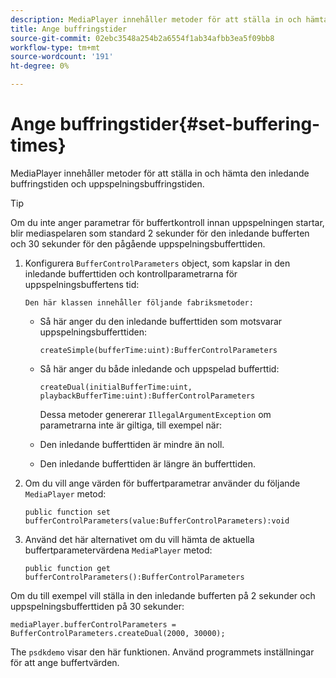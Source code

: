```yaml
---
description: MediaPlayer innehåller metoder för att ställa in och hämta den inledande buffringstiden och uppspelningsbuffringstiden.
title: Ange buffringstider
source-git-commit: 02ebc3548a254b2a6554f1ab34afbb3ea5f09bb8
workflow-type: tm+mt
source-wordcount: '191'
ht-degree: 0%

---
```


# Ange buffringstider{#set-buffering-times}

MediaPlayer innehåller metoder för att ställa in och hämta den inledande buffringstiden och uppspelningsbuffringstiden.

>[!TIP]
>
>Om du inte anger parametrar för buffertkontroll innan uppspelningen startar, blir mediaspelaren som standard 2 sekunder för den inledande bufferten och 30 sekunder för den pågående uppspelningsbufferttiden.

1. Konfigurera `BufferControlParameters` object, som kapslar in den inledande bufferttiden och kontrollparametrarna för uppspelningsbuffertens tid:

       Den här klassen innehåller följande fabriksmetoder:
   
   * Så här anger du den inledande bufferttiden som motsvarar uppspelningsbufferttiden:

     ```
     createSimple(bufferTime:uint):BufferControlParameters
     ```

   * Så här anger du både inledande och uppspelad bufferttid:

     ```
     createDual(initialBufferTime:uint, playbackBufferTime:uint):BufferControlParameters 
     ```

     Dessa metoder genererar `IllegalArgumentException` om parametrarna inte är giltiga, till exempel när:

   * Den inledande bufferttiden är mindre än noll.
   * Den inledande bufferttiden är längre än bufferttiden.

1. Om du vill ange värden för buffertparametrar använder du följande `MediaPlayer` metod:

   ```
   public function set bufferControlParameters(value:BufferControlParameters):void
   ```

1. Använd det här alternativet om du vill hämta de aktuella buffertparametervärdena `MediaPlayer` metod:

   ```
   public function get bufferControlParameters():BufferControlParameters
   ```

<!--<a id="example_B5C5004188574D8D8AB8525742767280"></a>-->

Om du till exempel vill ställa in den inledande bufferten på 2 sekunder och uppspelningsbufferttiden på 30 sekunder:

```
mediaPlayer.bufferControlParameters = BufferControlParameters.createDual(2000, 30000); 
```

The `psdkdemo` visar den här funktionen. Använd programmets inställningar för att ange buffertvärden.
